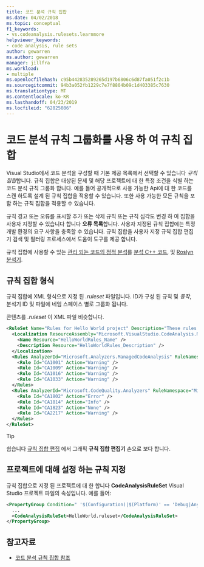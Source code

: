```yaml
---
title: 코드 분석 규칙 집합
ms.date: 04/02/2018
ms.topic: conceptual
f1_keywords:
- vs.codeanalysis.rulesets.learnmore
helpviewer_keywords:
- code analysis, rule sets
author: gewarren
ms.author: gewarren
manager: jillfra
ms.workload:
- multiple
ms.openlocfilehash: c95b442835289265d197b6806c6d87fa051f2c1b
ms.sourcegitcommit: 94b3a052fb1229c7e7f8804b09c1d403385c7630
ms.translationtype: MT
ms.contentlocale: ko-KR
ms.lasthandoff: 04/23/2019
ms.locfileid: "62825086"
---
```

# <a name="use-rule-sets-to-group-code-analysis-rules"></a>코드 분석 규칙 그룹화를 사용 하 여 규칙 집합

Visual Studio에서 코드 분석을 구성할 때 기본 제공 목록에서 선택할 수 있습니다 *규칙 집합*합니다. 규칙 집합은 대상된 문제 및 해당 프로젝트에 대 한 특정 조건을 식별 하는 코드 분석 규칙 그룹화 합니다. 예를 들어 공개적으로 사용 가능한 Api에 대 한 코드를 스캔 하도록 설계 된 규칙 집합을 적용할 수 있습니다. 또한 사용 가능한 모든 규칙을 포함 하는 규칙 집합을 적용할 수 있습니다.

규칙 경고 또는 오류를 표시할 추가 또는 삭제 규칙 또는 규칙 심각도 변경 하 여 집합을 사용자 지정할 수 있습니다 합니다 **오류 목록**합니다. 사용자 지정된 규칙 집합에는 특정 개발 환경의 요구 사항을 충족할 수 있습니다. 규칙 집합을 사용자 지정 규칙 집합 편집기 검색 및 필터링 프로세스에서 도움이 도구를 제공 합니다.

규칙 집합에 사용할 수 있는 [관리 되는 코드의 정적 분석](how-to-configure-code-analysis-for-a-managed-code-project.md)를 [분석 C++ 코드](using-rule-sets-to-specify-the-cpp-rules-to-run.md), 및 [Roslyn 분석기](analyzer-rule-sets.md).

## <a name="rule-set-format"></a>규칙 집합 형식

규칙 집합에 XML 형식으로 지정 된 *.ruleset* 파일입니다. ID가 구성 된 규칙 및 *동작*, 분석기 ID 및 파일에 네임 스페이스 별로 그룹화 됩니다.

콘텐츠를 *.ruleset* 이 XML 파일 비슷합니다.

```xml
<RuleSet Name="Rules for Hello World project" Description="These rules focus on critical issues for the Hello World app." ToolsVersion="10.0">
  <Localization ResourceAssembly="Microsoft.VisualStudio.CodeAnalysis.RuleSets.Strings.dll" ResourceBaseName="Microsoft.VisualStudio.CodeAnalysis.RuleSets.Strings.Localized">
    <Name Resource="HelloWorldRules_Name" />
    <Description Resource="HelloWorldRules_Description" />
  </Localization>
  <Rules AnalyzerId="Microsoft.Analyzers.ManagedCodeAnalysis" RuleNamespace="Microsoft.Rules.Managed">
    <Rule Id="CA1001" Action="Warning" />
    <Rule Id="CA1009" Action="Warning" />
    <Rule Id="CA1016" Action="Warning" />
    <Rule Id="CA1033" Action="Warning" />
  </Rules>
  <Rules AnalyzerId="Microsoft.CodeQuality.Analyzers" RuleNamespace="Microsoft.CodeQuality.Analyzers">
    <Rule Id="CA1802" Action="Error" />
    <Rule Id="CA1814" Action="Info" />
    <Rule Id="CA1823" Action="None" />
    <Rule Id="CA2217" Action="Warning" />
  </Rules>
</RuleSet>
```

> [!TIP]
> 쉽습니다 [규칙 집합 편집](../code-quality/working-in-the-code-analysis-rule-set-editor.md) 에서 그래픽 **규칙 집합 편집기** 손으로 보다 합니다.

## <a name="specify-a-rule-set-for-a-project"></a>프로젝트에 대해 설정 하는 규칙 지정

규칙 집합으로 지정 된 프로젝트에 대 한 합니다 **CodeAnalysisRuleSet** Visual Studio 프로젝트 파일의 속성입니다. 예를 들어:

```xml
<PropertyGroup Condition=" '$(Configuration)|$(Platform)' == 'Debug|AnyCPU' ">
  ...
  <CodeAnalysisRuleSet>HelloWorld.ruleset</CodeAnalysisRuleSet>
</PropertyGroup>
```

## <a name="see-also"></a>참고자료

- [코드 분석 규칙 집합 참조](../code-quality/rule-set-reference.md)